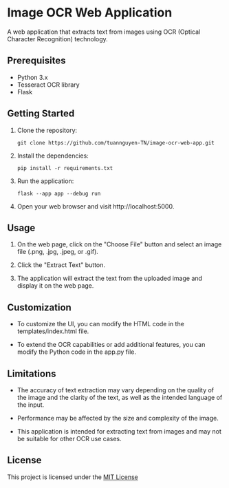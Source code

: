 # Image OCR Web Application

A web application that extracts text from images using OCR (Optical Character Recognition) technology.

## Prerequisites

- Python 3.x
- Tesseract OCR library
- Flask

## Getting Started

1. Clone the repository:

   ```shell
   git clone https://github.com/tuannguyen-TN/image-ocr-web-app.git
   ```

2. Install the dependencies:

   ```shell
   pip install -r requirements.txt
   ```

3. Run the application:

   ```shell
   flask --app app --debug run
   ```

4. Open your web browser and visit http://localhost:5000.

## Usage

1. On the web page, click on the "Choose File" button and select an image file (.png, .jpg, .jpeg, or .gif).

2. Click the "Extract Text" button.

3. The application will extract the text from the uploaded image and display it on the web page.

## Customization

- To customize the UI, you can modify the HTML code in the templates/index.html file.

- To extend the OCR capabilities or add additional features, you can modify the Python code in the app.py file.

## Limitations

- The accuracy of text extraction may vary depending on the quality of the image and the clarity of the text, as well as the intended language of the input.

- Performance may be affected by the size and complexity of the image.

- This application is intended for extracting text from images and may not be suitable for other OCR use cases.

## License

This project is licensed under the [MIT License](https://opensource.org/license/mit/)
